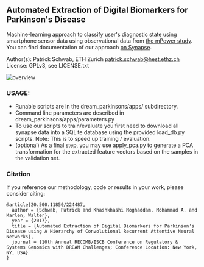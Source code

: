 ## Automated Extraction of Digital Biomarkers for Parkinson's Disease

Machine-learning approach to classify user's diagnostic state using smartphone sensor data using observational data from [the mPower study](https://www.synapse.org/#!Synapse:syn8717496). You can find documentation of our approach [on Synapse](https://www.synapse.org/#!Synapse:syn10922704/wiki/471154).

Author(s): Patrick Schwab, ETH Zurich <patrick.schwab@hest.ethz.ch>
License: GPLv3, see LICENSE.txt

![overview](https://s3.amazonaws.com/proddata.sagebase.org/3357581/47271573-d357-476d-8240-7b8be3f64e25/h-carnn.png?response-content-disposition=attachment%3B%20filename%3Dh-carnn.png&response-content-type=image%2Fpng&X-Amz-Algorithm=AWS4-HMAC-SHA256&X-Amz-Date=20180313T094849Z&X-Amz-SignedHeaders=host&X-Amz-Expires=30&X-Amz-Credential=AKIAIV5XCDRXPWB67YRQ%2F20180313%2Fus-east-1%2Fs3%2Faws4_request&X-Amz-Signature=89ef127cc42a42b838b0fba1819219a733d50de8da4c1672cad4219384e6224b)

### USAGE:

- Runable scripts are in the dream_parkinsons/apps/ subdirectory.
- Command line parameters are described in dream_parkinsons/apps/parameters.py
- To use our scripts to train/evaluate you first need to download all synapse data into a SQLite database using the provided load_db.py scripts.
  Note: This is to speed up training / evaluation.
- (optional) As a final step, you may use apply_pca.py to generate a PCA transformation for the extracted feature vectors based on
  the samples in the validation set.


### Citation

If you reference our methodology, code or results in your work, please consider citing:

    @article{20.500.11850/224487,
      author = {Schwab, Patrick and Khashkhashi Moghaddam, Mohammad A. and Karlen, Walter},
      year = {2017},
      title = {Automated Extraction of Digital Biomarkers for Parkinson's Disease using A Hierarchy of Convolutional Recurrent Attentive Neural Networks},
      journal = {10th Annual RECOMB/ISCB Conference on Regulatory & Systems Genomics with DREAM Challenges; Conference Location: New York, NY, USA}
    }
